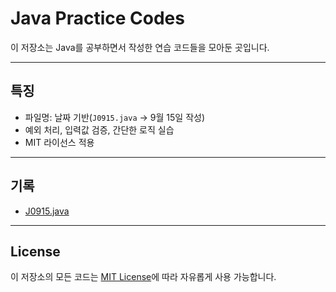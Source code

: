 # Java Practice Codes

이 저장소는 Java를 공부하면서 작성한 연습 코드들을 모아둔 곳입니다.  

---

## 특징
- 파일명: 날짜 기반(`J0915.java` → 9월 15일 작성)
- 예외 처리, 입력값 검증, 간단한 로직 실습
- MIT 라이선스 적용

---

## 기록

- [J0915.java](./codes/J0915.java)

---

## License
이 저장소의 모든 코드는 [MIT License](./LICENSE)에 따라 자유롭게 사용 가능합니다.
